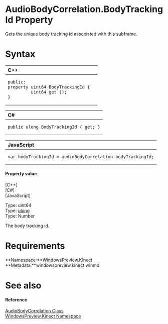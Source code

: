 AudioBodyCorrelation.BodyTrackingId Property  
============================================  

Gets the unique body tracking id associated with this subframe. <span id="syntaxSection"></span>

Syntax  
======  

<table>
<colgroup>
<col width="100%" />
</colgroup>
<thead>
<tr class="header">
<th align="left">C++</th>
</tr>
</thead>
<tbody>
<tr class="odd">
<td align="left"><pre><code>public:  
property uint64 BodyTrackingId {  
         uint64 get ();  
}</code></pre></td>
</tr>
</tbody>
</table>

<table>
<colgroup>
<col width="100%" />
</colgroup>
<thead>
<tr class="header">
<th align="left">C#</th>
</tr>
</thead>
<tbody>
<tr class="odd">
<td align="left"><pre><code>public ulong BodyTrackingId { get; }</code></pre></td>
</tr>
</tbody>
</table>

<table>
<colgroup>
<col width="100%" />
</colgroup>
<thead>
<tr class="header">
<th align="left">JavaScript</th>
</tr>
</thead>
<tbody>
<tr class="odd">
<td align="left"><pre><code>var bodyTrackingId = audioBodyCorrelation.bodyTrackingId;</code></pre></td>
</tr>
</tbody>
</table>

<span id="ID4ER"></span>
#### Property value  

[C++]   
 [C\#]   
 [JavaScript]   

Type: uint64  
Type: [ulong](http://msdn.microsoft.com/en-us/library/system.uint64.aspx)  
Type: Number  

The body tracking id.  

<span id="requirements"></span>

Requirements  
============  

**Namespace:**WindowsPreview.Kinect  
**Metadata:**windowspreview.kinect.winmd  

<span id="ID4E3"></span>

See also  
========  

<span id="ID4E5"></span>
#### Reference  

[AudioBodyCorrelation Class](../../AudioBodyCorrelation_Class.md)  
 [WindowsPreview.Kinect Namespace](../../../Kinect.md)  



<!--Please do not edit the data in the comment block below.-->
<!--
TOCTitle : BodyTrackingId Property
RLTitle : AudioBodyCorrelation.BodyTrackingId Property
KeywordK : BodyTrackingId property
KeywordK : AudioBodyCorrelation.BodyTrackingId property
KeywordF : WindowsPreview.Kinect.AudioBodyCorrelation.BodyTrackingId
KeywordF : AudioBodyCorrelation.BodyTrackingId
KeywordF : BodyTrackingId
KeywordF : WindowsPreview.Kinect.AudioBodyCorrelation.BodyTrackingId
KeywordA : P:WindowsPreview.Kinect.AudioBodyCorrelation.BodyTrackingId
AssetID : P:WindowsPreview.Kinect.AudioBodyCorrelation.BodyTrackingId
Locale : en-us
CommunityContent : 1
APIType : Managed
APILocation : windowspreview.kinect.winmd
APIName : WindowsPreview.Kinect.AudioBodyCorrelation.BodyTrackingId
TargetOS : Windows
TopicType : kbSyntax
DevLang : VB
DevLang : CSharp
DevLang : JavaScript
DevLang : C++
DocSet : K4Wv2
ProjType : K4Wv2Proj
Technology : Kinect for Windows
Product : Kinect for Windows SDK v2
productversion : 20
-->
